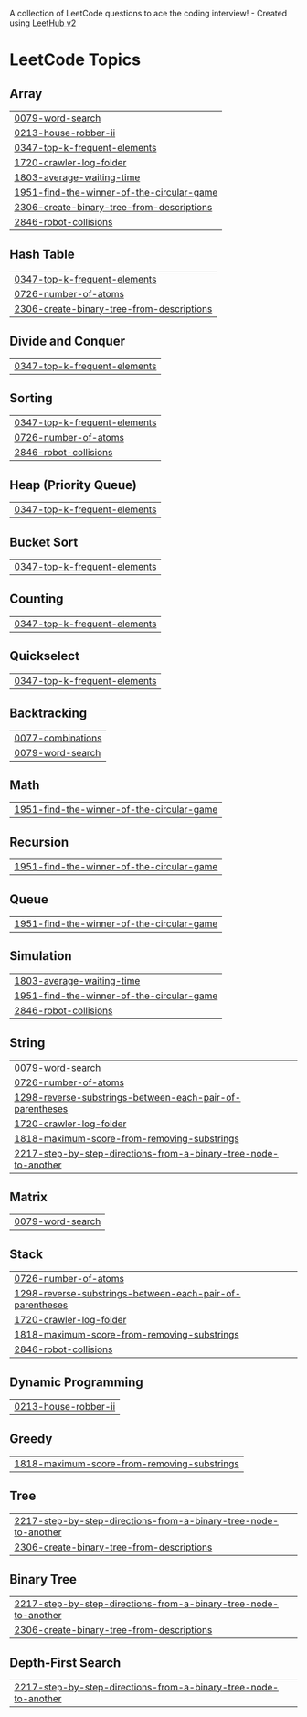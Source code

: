 A collection of LeetCode questions to ace the coding interview! - Created using [LeetHub v2](https://github.com/arunbhardwaj/LeetHub-2.0)
<!---LeetCode Topics Start-->
# LeetCode Topics
## Array
|  |
| ------- |
| [0079-word-search](https://github.com/chaitanyaram1204/Leetcode-Problems/tree/master/0079-word-search) |
| [0213-house-robber-ii](https://github.com/chaitanyaram1204/Leetcode-Problems/tree/master/0213-house-robber-ii) |
| [0347-top-k-frequent-elements](https://github.com/chaitanyaram1204/Leetcode-Problems/tree/master/0347-top-k-frequent-elements) |
| [1720-crawler-log-folder](https://github.com/chaitanyaram1204/Leetcode-Problems/tree/master/1720-crawler-log-folder) |
| [1803-average-waiting-time](https://github.com/chaitanyaram1204/Leetcode-Problems/tree/master/1803-average-waiting-time) |
| [1951-find-the-winner-of-the-circular-game](https://github.com/chaitanyaram1204/Leetcode-Problems/tree/master/1951-find-the-winner-of-the-circular-game) |
| [2306-create-binary-tree-from-descriptions](https://github.com/chaitanyaram1204/Leetcode-Problems/tree/master/2306-create-binary-tree-from-descriptions) |
| [2846-robot-collisions](https://github.com/chaitanyaram1204/Leetcode-Problems/tree/master/2846-robot-collisions) |
## Hash Table
|  |
| ------- |
| [0347-top-k-frequent-elements](https://github.com/chaitanyaram1204/Leetcode-Problems/tree/master/0347-top-k-frequent-elements) |
| [0726-number-of-atoms](https://github.com/chaitanyaram1204/Leetcode-Problems/tree/master/0726-number-of-atoms) |
| [2306-create-binary-tree-from-descriptions](https://github.com/chaitanyaram1204/Leetcode-Problems/tree/master/2306-create-binary-tree-from-descriptions) |
## Divide and Conquer
|  |
| ------- |
| [0347-top-k-frequent-elements](https://github.com/chaitanyaram1204/Leetcode-Problems/tree/master/0347-top-k-frequent-elements) |
## Sorting
|  |
| ------- |
| [0347-top-k-frequent-elements](https://github.com/chaitanyaram1204/Leetcode-Problems/tree/master/0347-top-k-frequent-elements) |
| [0726-number-of-atoms](https://github.com/chaitanyaram1204/Leetcode-Problems/tree/master/0726-number-of-atoms) |
| [2846-robot-collisions](https://github.com/chaitanyaram1204/Leetcode-Problems/tree/master/2846-robot-collisions) |
## Heap (Priority Queue)
|  |
| ------- |
| [0347-top-k-frequent-elements](https://github.com/chaitanyaram1204/Leetcode-Problems/tree/master/0347-top-k-frequent-elements) |
## Bucket Sort
|  |
| ------- |
| [0347-top-k-frequent-elements](https://github.com/chaitanyaram1204/Leetcode-Problems/tree/master/0347-top-k-frequent-elements) |
## Counting
|  |
| ------- |
| [0347-top-k-frequent-elements](https://github.com/chaitanyaram1204/Leetcode-Problems/tree/master/0347-top-k-frequent-elements) |
## Quickselect
|  |
| ------- |
| [0347-top-k-frequent-elements](https://github.com/chaitanyaram1204/Leetcode-Problems/tree/master/0347-top-k-frequent-elements) |
## Backtracking
|  |
| ------- |
| [0077-combinations](https://github.com/chaitanyaram1204/Leetcode-Problems/tree/master/0077-combinations) |
| [0079-word-search](https://github.com/chaitanyaram1204/Leetcode-Problems/tree/master/0079-word-search) |
## Math
|  |
| ------- |
| [1951-find-the-winner-of-the-circular-game](https://github.com/chaitanyaram1204/Leetcode-Problems/tree/master/1951-find-the-winner-of-the-circular-game) |
## Recursion
|  |
| ------- |
| [1951-find-the-winner-of-the-circular-game](https://github.com/chaitanyaram1204/Leetcode-Problems/tree/master/1951-find-the-winner-of-the-circular-game) |
## Queue
|  |
| ------- |
| [1951-find-the-winner-of-the-circular-game](https://github.com/chaitanyaram1204/Leetcode-Problems/tree/master/1951-find-the-winner-of-the-circular-game) |
## Simulation
|  |
| ------- |
| [1803-average-waiting-time](https://github.com/chaitanyaram1204/Leetcode-Problems/tree/master/1803-average-waiting-time) |
| [1951-find-the-winner-of-the-circular-game](https://github.com/chaitanyaram1204/Leetcode-Problems/tree/master/1951-find-the-winner-of-the-circular-game) |
| [2846-robot-collisions](https://github.com/chaitanyaram1204/Leetcode-Problems/tree/master/2846-robot-collisions) |
## String
|  |
| ------- |
| [0079-word-search](https://github.com/chaitanyaram1204/Leetcode-Problems/tree/master/0079-word-search) |
| [0726-number-of-atoms](https://github.com/chaitanyaram1204/Leetcode-Problems/tree/master/0726-number-of-atoms) |
| [1298-reverse-substrings-between-each-pair-of-parentheses](https://github.com/chaitanyaram1204/Leetcode-Problems/tree/master/1298-reverse-substrings-between-each-pair-of-parentheses) |
| [1720-crawler-log-folder](https://github.com/chaitanyaram1204/Leetcode-Problems/tree/master/1720-crawler-log-folder) |
| [1818-maximum-score-from-removing-substrings](https://github.com/chaitanyaram1204/Leetcode-Problems/tree/master/1818-maximum-score-from-removing-substrings) |
| [2217-step-by-step-directions-from-a-binary-tree-node-to-another](https://github.com/chaitanyaram1204/Leetcode-Problems/tree/master/2217-step-by-step-directions-from-a-binary-tree-node-to-another) |
## Matrix
|  |
| ------- |
| [0079-word-search](https://github.com/chaitanyaram1204/Leetcode-Problems/tree/master/0079-word-search) |
## Stack
|  |
| ------- |
| [0726-number-of-atoms](https://github.com/chaitanyaram1204/Leetcode-Problems/tree/master/0726-number-of-atoms) |
| [1298-reverse-substrings-between-each-pair-of-parentheses](https://github.com/chaitanyaram1204/Leetcode-Problems/tree/master/1298-reverse-substrings-between-each-pair-of-parentheses) |
| [1720-crawler-log-folder](https://github.com/chaitanyaram1204/Leetcode-Problems/tree/master/1720-crawler-log-folder) |
| [1818-maximum-score-from-removing-substrings](https://github.com/chaitanyaram1204/Leetcode-Problems/tree/master/1818-maximum-score-from-removing-substrings) |
| [2846-robot-collisions](https://github.com/chaitanyaram1204/Leetcode-Problems/tree/master/2846-robot-collisions) |
## Dynamic Programming
|  |
| ------- |
| [0213-house-robber-ii](https://github.com/chaitanyaram1204/Leetcode-Problems/tree/master/0213-house-robber-ii) |
## Greedy
|  |
| ------- |
| [1818-maximum-score-from-removing-substrings](https://github.com/chaitanyaram1204/Leetcode-Problems/tree/master/1818-maximum-score-from-removing-substrings) |
## Tree
|  |
| ------- |
| [2217-step-by-step-directions-from-a-binary-tree-node-to-another](https://github.com/chaitanyaram1204/Leetcode-Problems/tree/master/2217-step-by-step-directions-from-a-binary-tree-node-to-another) |
| [2306-create-binary-tree-from-descriptions](https://github.com/chaitanyaram1204/Leetcode-Problems/tree/master/2306-create-binary-tree-from-descriptions) |
## Binary Tree
|  |
| ------- |
| [2217-step-by-step-directions-from-a-binary-tree-node-to-another](https://github.com/chaitanyaram1204/Leetcode-Problems/tree/master/2217-step-by-step-directions-from-a-binary-tree-node-to-another) |
| [2306-create-binary-tree-from-descriptions](https://github.com/chaitanyaram1204/Leetcode-Problems/tree/master/2306-create-binary-tree-from-descriptions) |
## Depth-First Search
|  |
| ------- |
| [2217-step-by-step-directions-from-a-binary-tree-node-to-another](https://github.com/chaitanyaram1204/Leetcode-Problems/tree/master/2217-step-by-step-directions-from-a-binary-tree-node-to-another) |
<!---LeetCode Topics End-->